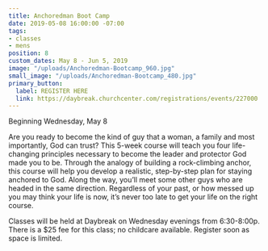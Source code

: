 ```yaml
---
title: Anchoredman Boot Camp
date: 2019-05-08 16:00:00 -07:00
tags:
- classes
- mens
position: 8
custom_dates: May 8 - Jun 5, 2019
image: "/uploads/Anchoredman-Bootcamp_960.jpg"
small_image: "/uploads/Anchoredman-Bootcamp_480.jpg"
primary_button:
  label: REGISTER HERE
  link: https://daybreak.churchcenter.com/registrations/events/227000
---
```


Beginning Wednesday, May 8

Are you ready to become the kind of guy that a woman, a family and most importantly, God can trust? This 5-week course will teach you four life-changing principles necessary to become the leader and protector God made you to be. Through the analogy of building a rock-climbing anchor, this course will help you develop a realistic, step-by-step plan for staying anchored to God. Along the way, you’ll meet some other guys who are headed in the same direction. Regardless of your past, or how messed up you may think your life is now, it’s never too late to get your life on the right course.

Classes will be held at Daybreak on Wednesday evenings from 6:30-8:00p. There is a $25 fee for this class; no childcare available. Register soon as space is limited.
